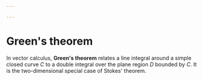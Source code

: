 ```yaml
---

---
```

# Green's theorem

In vector calculus, **Green's theorem** relates a line integral around a simple closed curve _C_ to a double integral over the plane region _D_ bounded by _C_. It is the two-dimensional special case of Stokes' theorem.